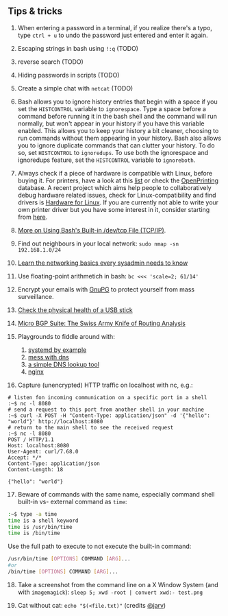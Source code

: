 ## Tips & tricks

1. When entering a password in a terminal, if you realize there's a typo, type `ctrl + u` to undo the password just entered and enter it again.

2. Escaping strings in bash using `!:q` (TODO)

3. reverse search (TODO)

4. Hiding passwords in scripts (TODO)

5. Create a simple chat with `netcat` (TODO)

6. Bash allows you to ignore history entries that begin with a space if you set the `HISTCONTROL` variable to `ignorespace`. Type a space before a command before running it in the bash shell and the command will run normally, but won't appear in your history if you have this variable enabled. This allows you to keep your history a bit cleaner, choosing to run commands without them appearing in your history. Bash also allows you to ignore duplicate commands that can clutter your history. To do so, set `HISTCONTROL` to `ignoredups`. To use both the ignorespace and ignoredups feature, set the `HISTCONTROL` variable to `ignoreboth`.

7. Always check if a piece of hardware is compatible with Linux, before buying it. For printers, have a look at this [list](https://haydenjames.io/finding-linux-compatible-printers/) or check the [OpenPrinting](https://www.openprinting.org/printers/) database. A recent project which aims  help people to collaboratively debug hardware related issues, check for Linux-compatibility and find drivers is [Hardware for Linux](https://linux-hardware.org/). If you are currently not able to write your own printer driver but you have some interest in it, consider starting from [here](https://openprinting.github.io/documentation/02-designing-printer-drivers).

8. [More on Using Bash's Built-in /dev/tcp File (TCP/IP)](https://www.linuxjournal.com/content/more-using-bashs-built-devtcp-file-tcpip).

9.  Find out neighbours in your local network: `sudo nmap -sn 192.168.1.0/24`

10. [Learn the networking basics every sysadmin needs to know](https://www.redhat.com/sysadmin/sysadmin-essentials-networking-basics)

11. Use floating-point arithmetich in bash: `bc <<< 'scale=2; 61/14'`

12. Encrypt your emails with [GnuPG](https://emailselfdefense.fsf.org/en/) to protect yourself from mass surveillance.

13. [Check the physical health of a USB stick](https://www.cyberciti.biz/faq/linux-check-the-physical-health-of-a-usb-stick-flash-drive/)

14. [Micro BGP Suite: The Swiss Army Knife of Routing Analysis](https://labs.ripe.net/author/lorenzo_cogotti/micro-bgp-suite-the-swiss-army-knife-of-routing-analysis/)

15. Playgrounds to fiddle around with:
    1.  [systemd by example](https://systemd-by-example.com/)
    2.  [mess with dns](https://messwithdns.net/)
    3.  [a simple DNS lookup tool](https://dns-lookup.jvns.ca/)
    4.  [nginx](https://nginx-playground.wizardzines.com/)

16. Capture (unencrypted) HTTP traffic on localhost with nc, e.g.:
```
# listen fon incoming communication on a specific port in a shell
:~$ nc -l 8080
# send a request to this port from another shell in your machine
:~$ curl -X POST -H "Content-Type: application/json" -d '{"hello": "world"}' http://localhost:8080
# return to the main shell to see the received request
:~$ nc -l 8080
POST / HTTP/1.1
Host: localhost:8080
User-Agent: curl/7.68.0
Accept: */*
Content-Type: application/json
Content-Length: 18

{"hello": "world"}
```

17. Beware of commands with the same name, especially command shell built-in vs- external command as `time`:
```bash
:~$ type -a time
time is a shell keyword
time is /usr/bin/time
time is /bin/time
```
Use the full path to execute to not execute the built-in command:
```bash
/usr/bin/time [OPTIONS] COMMAND [ARG]...
#or
/bin/time [OPTIONS] COMMAND [ARG]...
```

18. Take a screenshot from the command line on a X Window System (and with `imagemagick`): `sleep 5; xwd -root | convert xwd:- test.png`

19. Cat without cat: `echo "$(<file.txt)"` (credits [@jarv](https://jarv.org/posts/cat-without-cat/))
